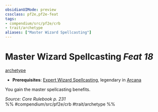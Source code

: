 ```yaml
---
obsidianUIMode: preview
cssclass: pf2e,pf2e-feat
tags:
- compendium/src/pf2e/crb
- trait/archetype
aliases: ["Master Wizard Spellcasting"]
---
```

# Master Wizard Spellcasting  *Feat 18*  
[archetype](/rules/traits/archetype.md)  

- **Prerequisites**: [Expert Wizard Spellcasting](/compendium/feats/expert-wizard-spellcasting.md), legendary in [Arcana](/compendium/skills.md#Arcana)

You gain the master spellcasting benefits.

*Source: Core Rulebook p. 231*  
%% #compendium/src/pf2e/crb #trait/archetype %%